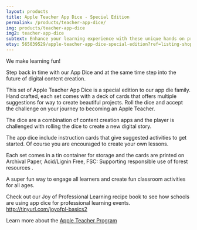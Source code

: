```yaml
---
layout: products
title: Apple Teacher App Dice - Special Edition
permalink: /products/teacher-app-dice/
img: products/teacher-app-dice
img2: teacher-app-dice
subtext: Enhance your learning experience with these unique hands on products and activities that activate wonder and play.
etsy: 565039529/apple-teacher-app-dice-special-edition?ref=listing-shop-header-3
---
```


We make learning fun!

Step back in time with our App Dice and at the same time step into the future of digital content creation.

This set of Apple Teacher App Dice is a special edition to our app die family. Hand crafted, each set comes with a deck of cards that offers multiple suggestions for way to create beautiful projects. Roll the dice and accept the challenge on your journey to becoming an Apple Teacher.

The dice are a combination of content creation apps and the player is challenged with rolling the dice to create a new digital story.

The app dice include instruction cards that give suggested activities to get started. Of course you are encouraged to create your own lessons.

Each set comes in a tin container for storage and the cards are printed on Archival Paper, Acid/Lignin Free, FSC: Supporting responsible use of forest resources .

A super fun way to engage all learners and create fun classroom activities for all ages.

Check out our Joy of Professional Learning recipe book to see how schools are using app dice for professional learning events. http://tinyurl.com/joyofpl-basics2

Learn more about the [Apple Teacher Program](https://www.apple.com/education/apple-teacher/)
